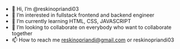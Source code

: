 - 👋 Hi, I’m @reskinopriandi03
- 👀 I’m interested in fullstack frontend and backend engineer
- 🌱 I’m currently learning HTML, CSS, JAVASCRIPT
- 💞️ I’m looking to collaborate on everybody who want to collaborate together
- 📫 How to reach me reskinopriandi@gmail.com or reskinopriandi03

<!---
reskinopriandi03/reskinopriandi03 is a ✨ special ✨ repository because its `README.md` (this file) appears on your GitHub profile.
You can click the Preview link to take a look at your changes.
--->

